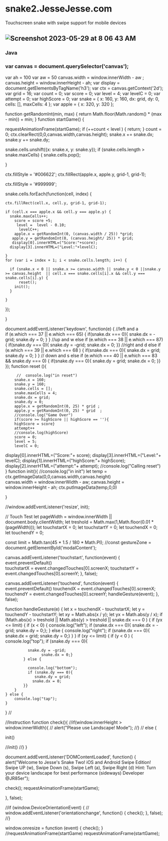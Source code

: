 # snake2.JesseJesse.com
Touchscreen snake with swipe support for mobile devices
## ![Screenshot 2023-05-29 at 8 06 43 AM](https://github.com/sudo-self/snake2.JesseJesse.com/assets/119916323/0eea43cb-c16f-4daf-8706-934aa5e1e8ea)
### Java


### var canvas = document.querySelector('canvas');
var ah = 100
var aw = 50
canvas.width = window.innerWidth - aw ;
canvas.height = window.innerHeight - ah;
var display = document.getElementsByTagName('h3');
var ctx  = canvas.getContext('2d');
var grid = 16;
var count = 0;
var score = 0;
var level = 4;
var levelC = 0;
var attempt = 0;
var highScore = 0;
var snake = {
  x: 160,
  y: 160,
  dx: grid,
  dy: 0,
  cells: [],
  maxCells: 4
};
var apple = {
  x: 320,
  y: 320
};



function getRandomInt(min, max) {
  return Math.floor(Math.random() * (max - min)) + min;
}
function startGame() {

  requestAnimationFrame(startGame);
  if (++count < level ) {
    return;
  }
  count = 0;
  ctx.clearRect(0,0,canvas.width,canvas.height);
  snake.x += snake.dx;
  snake.y += snake.dy;
  
  snake.cells.unshift({x: snake.x, y: snake.y});
  if (snake.cells.length > snake.maxCells) {
    snake.cells.pop();
    
  }

  ctx.fillStyle = '#006622';
  ctx.fillRect(apple.x, apple.y, grid-1, grid-1);

  ctx.fillStyle = '#999999';
 
  snake.cells.forEach(function(cell, index) {
    

    ctx.fillRect(cell.x, cell.y, grid-1, grid-1);  
    
    if (cell.x === apple.x && cell.y === apple.y) {
      snake.maxCells++;
        score = score +5;
         level =  level - 0.10;
          levelC++;
        apple.x = getRandomInt(0, (canvas.width / 25)) *grid;
       apple.y = getRandomInt(0, (canvas.height/ 25)) * grid;
       display[0].innerHTML=("Score:"+score);
      display[3].innerHTML=("Level:"+levelC);
       
    }
    for (var i = index + 1; i < snake.cells.length; i++) {
      
      if (snake.x < 0 || snake.x >= canvas.width || snake.y < 0 ||snake.y >= canvas.height  || cell.x === snake.cells[i].x && cell.y === snake.cells[i].y) {
          reset();
        init();
      }
  
    }
 
  });

}

document.addEventListener('keydown', function(e) {
//left and a  
  if (e.which === 37 || e.which === 65) {
     if(snake.dx === 0){
    snake.dx = -grid;
    snake.dy = 0;
    }
  }
  //up and w 
  else if (e.which === 38 || e.which === 87) {
    if(snake.dy === 0){
    snake.dy = -grid;
    snake.dx = 0;
  }}
  //right and d
  else if (e.which === 39 || e.which === 68 ) {
    if(snake.dx === 0){
    snake.dx = grid;
    snake.dy = 0;
  }
  }
  // down and s
  else if (e.which === 40 || e.which === 83 && snake.dy === 0) {
    if(snake.dy === 0){
    snake.dy = grid;
    snake.dx = 0;
  }}
});
function reset (){
  
         //  console.log("in reset")
        snake.x = 160;
        snake.y = 160;
        snake.cells = [];
        snake.maxCells = 4;
        snake.dx = grid;
        snake.dy = 0;
        apple.x = getRandomInt(0, 25) * grid ;
        apple.y = getRandomInt(0, 25) * grid  ;
        //console.log("Game Over")
        if(score >= highScore || highScore == ''){
        highScore = score}
        attempt++
        //console.log(highScore)
        score = 0;
        level = 5;
        levelC = 0;
  display[0].innerHTML=("Score:"+ score);
  display[3].innerHTML=("Level:"+ levelC);
  display[1].innerHTML=("highScore:"+ highScore);
  display[2].innerHTML=("attempt:"+ attempt);
        //console.log("Calling reset")
}
function init(){
//console.log("in init")
let temp = ctx.getImageData(0,0,canvas.width,canvas.height)   
canvas.width = window.innerWidth - aw;
canvas.height = window.innerHeight  - ah;
 ctx.putImageData(temp,0,0) 

}


//window.addEventListener('resize', init);


// Touch Test
let pageWidth = window.innerWidth || document.body.clientWidth;
let treshold = Math.max(1,Math.floor(0.01 * (pageWidth)));
let touchstartX = 0;
let touchstartY = 0;
let touchendX = 0;
let touchendY = 0;

const limit = Math.tan(45 * 1.5 / 180 * Math.PI);
//const gestureZone = document.getElementById('modalContent');

canvas.addEventListener('touchstart', function(event) {
    event.preventDefault()  
  touchstartX = event.changedTouches[0].screenX;
    touchstartY = event.changedTouches[0].screenY;
}, false);

canvas.addEventListener('touchend', function(event) {
      event.preventDefault()
    touchendX = event.changedTouches[0].screenX;
    touchendY = event.changedTouches[0].screenY;
    handleGesture(event);
}, false);

function handleGesture(e) {
    let x = touchendX - touchstartX;
    let y = touchendY - touchstartY;
    let xy = Math.abs(x / y);
    let yx = Math.abs(y / x);
    if (Math.abs(x) > treshold || Math.abs(y) > treshold || snake.dx === 0 ) {
        if (yx <= limit) {
            if (x < 0) {
                console.log("left");
              if (snake.dx === 0){ 
              snake.dx = -grid;
               snake.dy = 0;};
            } else {
                console.log("right");
              if (snake.dx === 0){
              snake.dx = grid;
               snake.dy = 0;}
            }
        }
        if (xy <= limit) {
            if (y < 0 ) {
                console.log("top");
              if (snake.dy === 0){
              
              snake.dy = -grid;
                    snake.dx = 0;}
            } else {
           
              console.log("bottom");
              if (snake.dy === 0){
                 snake.dy = grid;
                snake.dx = 0;
            }}
        }
    } else {
        console.log("tap");
    }
}
//


//Instruction
function check(){
//if(window.innerHeight > window.innerWidth){
 //   alert("Please use Landscape! Mode");
//}
 // else {
  
  init()
  

  //init()
//}
}

document.addEventListener('DOMContentLoaded', function() {
  alert("Welcome to Jesse's Snake Two! iOS and Android Swipe Edition!  Swipe UP (w), Swipe Down (s), Swipe Left (a), Swipe Right (d) Hint: Turn your device landscape for best performance (sideways)   Developer @JR85er");
  
check();
requestAnimationFrame(startGame);


}, false);


//if (window.DeviceOrientationEvent) {
//    window.addEventListener('orientationchange', function() { check(); }, false);
//}

window.onresize = function (event) {
  check();
}
//requestAnimationFrame(startGame)
requestAnimationFrame(startGame);
